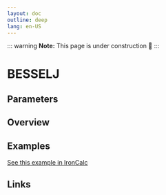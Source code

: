 ```yaml
---
layout: doc
outline: deep
lang: en-US
---
```


::: warning
**Note:** This page is under construction 🚧
:::

# BESSELJ

## Parameters

## Overview

## Examples

[See this example in IronCalc](https://app.ironcalc.com/?filename=besselj)

## Links